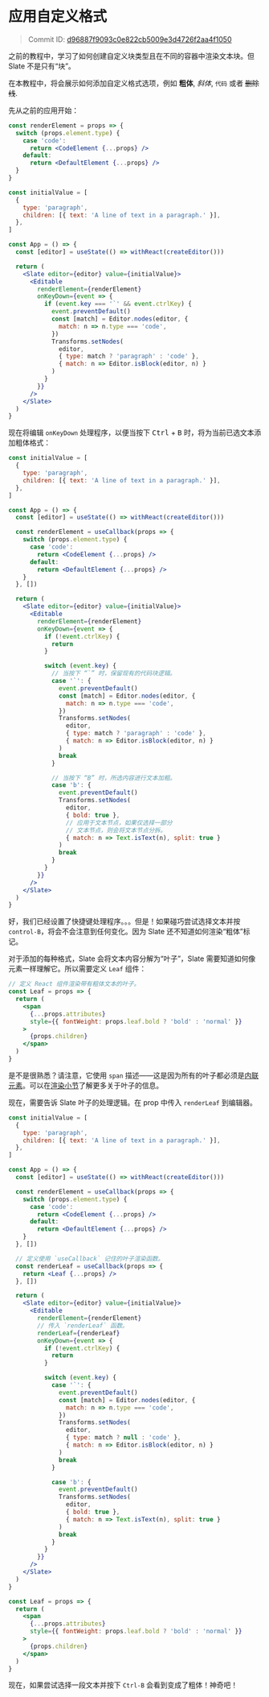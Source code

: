 # 应用自定义格式

> Commit ID: [d96887f9093c0e822cb5009e3d4726f2aa4f1050](https://github.com/ianstormtaylor/slate/blob/main/docs/walkthroughs/04-applying-custom-formatting.md)

之前的教程中，学习了如何创建自定义块类型且在不同的容器中渲染文本块。但 Slate 不是只有“块”。

在本教程中，将会展示如何添加自定义格式选项，例如 **粗体**, _斜体_, `代码` 或者 ~~删除线~~.

先从之前的应用开始：

```jsx
const renderElement = props => {
  switch (props.element.type) {
    case 'code':
      return <CodeElement {...props} />
    default:
      return <DefaultElement {...props} />
  }
}

const initialValue = [
  {
    type: 'paragraph',
    children: [{ text: 'A line of text in a paragraph.' }],
  },
]

const App = () => {
  const [editor] = useState(() => withReact(createEditor()))

  return (
    <Slate editor={editor} value={initialValue}>
      <Editable
        renderElement={renderElement}
        onKeyDown={event => {
          if (event.key === '`' && event.ctrlKey) {
            event.preventDefault()
            const [match] = Editor.nodes(editor, {
              match: n => n.type === 'code',
            })
            Transforms.setNodes(
              editor,
              { type: match ? 'paragraph' : 'code' },
              { match: n => Editor.isBlock(editor, n) }
            )
          }
        }}
      />
    </Slate>
  )
}
```

现在将编辑 `onKeyDown` 处理程序，以便当按下 <kbd>Ctrl</kbd> + <kbd>B</kbd> 时，将为当前已选文本添加粗体格式：

```jsx
const initialValue = [
  {
    type: 'paragraph',
    children: [{ text: 'A line of text in a paragraph.' }],
  },
]

const App = () => {
  const [editor] = useState(() => withReact(createEditor()))

  const renderElement = useCallback(props => {
    switch (props.element.type) {
      case 'code':
        return <CodeElement {...props} />
      default:
        return <DefaultElement {...props} />
    }
  }, [])

  return (
    <Slate editor={editor} value={initialValue}>
      <Editable
        renderElement={renderElement}
        onKeyDown={event => {
          if (!event.ctrlKey) {
            return
          }

          switch (event.key) {
            // 当按下 “`” 时，保留现有的代码块逻辑。
            case '`': {
              event.preventDefault()
              const [match] = Editor.nodes(editor, {
                match: n => n.type === 'code',
              })
              Transforms.setNodes(
                editor,
                { type: match ? 'paragraph' : 'code' },
                { match: n => Editor.isBlock(editor, n) }
              )
              break
            }

            // 当按下 “B” 时，所选内容进行文本加粗。
            case 'b': {
              event.preventDefault()
              Transforms.setNodes(
                editor,
                { bold: true },
                // 应用于文本节点，如果仅选择一部分
                // 文本节点，则会将文本节点分拆。
                { match: n => Text.isText(n), split: true }
              )
              break
            }
          }
        }}
      />
    </Slate>
  )
}
```

好，我们已经设置了快捷键处理程序。。。但是！如果碰巧尝试选择文本并按 `control-B`，将会不会注意到任何变化。因为 Slate 还不知道如何渲染“粗体”标记。

对于添加的每种格式，Slate 会将文本内容分解为“叶子”，Slate 需要知道如何像元素一样理解它。所以需要定义 `Leaf` 组件：

```jsx
// 定义 React 组件渲染带有粗体文本的叶子。
const Leaf = props => {
  return (
    <span
      {...props.attributes}
      style={{ fontWeight: props.leaf.bold ? 'bold' : 'normal' }}
    >
      {props.children}
    </span>
  )
}
```

是不是很熟悉？请注意，它使用 `span` 描述——这是因为所有的叶子都必须是[内联元素](https://developer.mozilla.org/en-US/docs/Web/HTML/Inline_elements)。可以在[渲染小节](../concepts/09-rendering.md#leaves)了解更多关于叶子的信息。

现在，需要告诉 Slate 叶子的处理逻辑。在 prop 中传入 `renderLeaf` 到编辑器。

```jsx
const initialValue = [
  {
    type: 'paragraph',
    children: [{ text: 'A line of text in a paragraph.' }],
  },
]

const App = () => {
  const [editor] = useState(() => withReact(createEditor()))

  const renderElement = useCallback(props => {
    switch (props.element.type) {
      case 'code':
        return <CodeElement {...props} />
      default:
        return <DefaultElement {...props} />
    }
  }, [])

  // 定义使用 `useCallback` 记住的叶子渲染函数。
  const renderLeaf = useCallback(props => {
    return <Leaf {...props} />
  }, [])

  return (
    <Slate editor={editor} value={initialValue}>
      <Editable
        renderElement={renderElement}
        // 传入 `renderLeaf` 函数。
        renderLeaf={renderLeaf}
        onKeyDown={event => {
          if (!event.ctrlKey) {
            return
          }

          switch (event.key) {
            case '`': {
              event.preventDefault()
              const [match] = Editor.nodes(editor, {
                match: n => n.type === 'code',
              })
              Transforms.setNodes(
                editor,
                { type: match ? null : 'code' },
                { match: n => Editor.isBlock(editor, n) }
              )
              break
            }

            case 'b': {
              event.preventDefault()
              Transforms.setNodes(
                editor,
                { bold: true },
                { match: n => Text.isText(n), split: true }
              )
              break
            }
          }
        }}
      />
    </Slate>
  )
}

const Leaf = props => {
  return (
    <span
      {...props.attributes}
      style={{ fontWeight: props.leaf.bold ? 'bold' : 'normal' }}
    >
      {props.children}
    </span>
  )
}
```

现在，如果尝试选择一段文本并按下 `Ctrl-B` 会看到变成了粗体！神奇吧！
